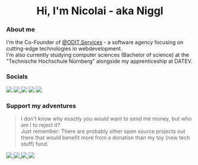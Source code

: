 <h1 align='center'>
Hi, I'm Nicolai - aka Niggl
</h1>

### About me
I'm the Co-Founder of [@ODIT.Services](https://odit.services) - a software agency focusing on cutting-edge technologies in webdevelopment.<br>
I'm also currently studying computer sciences (Bachelor of science) at the "Technische Hochschule Nürnberg" alongside my apprenticeship at DATEV.

### Socials

<a href="https://nicolai-ort.com"><img src="https://img.shields.io/badge/Homepage-Nicolai--Ort.com-green.svg?&style=for-the-badge&color=green" /></a>
<a href="https://gitlab.com/nicolaiort"><img src="https://img.shields.io/badge/gitlab-nicolaiort-orange.svg?logo=gitlab&style=for-the-badge&color=FCA121" />
<a href="https://twitter.com/niggl1999"><img src="https://img.shields.io/badge/twitter-niggl1999-blue.svg?logo=twitter&style=for-the-badge" /></a>
<a href="**https://twitter.com/niggl1999**"><img src="https://img.shields.io/badge/matrix-niggl1999-black.svg?logo=matrix&style=for-the-badge" /></a>
<a href="https://www.linkedin.com/in/nicolai-ort"><img src="https://img.shields.io/badge/linkedin-nicolai--ort-%230077B5.svg?&style=for-the-badge&logo=linkedin&logoColor=white" /></a>

### Support my adventures
> I don't know why exactly you would want to send me money, but who am I to reject it? <br>
> Just remember: There are probably other open source projects out there that would benefit more from a donation than my toy (new tech stuff) fund.

<a href="https://etherscan.io/address/0xc1880394531faDFd5f6B00e379cd14a9eC4255f0"><img src="https://img.shields.io/badge/ETH-0xc1880394531faDFd5f6B00e379cd14a9eC4255f0-green.svg?style=for-the-badge&logo=ethereum" />
<a href="https://mempool.space/de/address/bc1q306qupsa3lgnr0y9suttevlalh2z25k0fl5zl2"><img src="https://img.shields.io/badge/BTC-bc1q306qupsa3lgnr0y9suttevlalh2z25k0fl5zl2-yellow.svg?style=for-the-badge&logo=bitcoin" />
<a href="https://cardanoscan.io/address/addr1qxajs7e0m9qfzut6vuujkmdehs8sw4jtqvkmka00em89sw4m9pajlk2qj9ch5eee9dkmn0q0qatykqedhd67lnkwtqaq6vy34x"><img src="https://img.shields.io/badge/ADA-addr1qxajs7e0m9qfzut6vuujkmdehs8sw4jtqvkmka00em89sw4m9pajlk2qj9ch5eee9dkmn0q0qatykqedhd67lnkwtqaq6vy34x-355DBC.svg?style=for-the-badge" />
<a href="https://dogechain.info/address/DCvhk6ytBd3fLhSPAFjb39KSkbpmW3MCiJ"><img src="https://img.shields.io/badge/DOGE-DCvhk6ytBd3fLhSPAFjb39KSkbpmW3MCiJ-orange.svg?style=for-the-badge&logo=dogecoin" />
